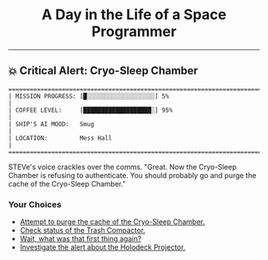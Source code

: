 <h1 align="center">A Day in the Life of a Space Programmer</h1>

---

<h2 id="node-56">💥 Critical Alert: Cryo-Sleep Chamber</h2>

```
========================================================================
| MISSION PROGRESS: [█░░░░░░░░░░░░░░░░░░░] 5%                                  |
| COFFEE LEVEL:     [███████████████████░] 95%                                 |
| SHIP'S AI MOOD:   Smug                                                       |
| LOCATION:         Mess Hall                                                  |
========================================================================
```

STEVe's voice crackles over the comms. "Great. Now the Cryo-Sleep Chamber is refusing to authenticate. You should probably go and purge the cache of the Cryo-Sleep Chamber."



### Your Choices

*   [Attempt to purge the cache of the Cryo-Sleep Chamber.](./README-0061.md)
*   [Check status of the Trash Compactor.](./README-0053.md)
*   [Wait, what was that first thing again?](./README-0051.md)
*   [Investigate the alert about the Holodeck Projector.](./README-0072.md)
